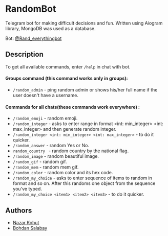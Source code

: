 # RandomBot
Telegram bot for making difficult decisions and fun. Written using Aiogram library, MongoDB was used as a database.

Bot: [@Rand_everythingbot](https://t.me/Rand_everythingbot)

## Description
To get all available commands, enter `/help` in chat with bot.
#### Groups command (this command works only in groups):
* `/random_admin`  -  ping random admin or shows his/her full name if the user doesn't have a username.

#### Commands for all chats(these commands work everywhere) :
* `/random_emoji`  -  random emoji.
* `/random_integer`  -  asks to enter range in format <int: min_integer> <int: max_integer> and then generate random integer.
* `/random_integer <int: min_integer> <int: max_integer>`  -  to do it quicker.
* `/random_answer` - random Yes or No.
* `random_country ` - random country by the national flag.
* `/random_image` - random beautiful image.
* `/random_gif`  -  random gif.
* `/random_mem` - random mem gif.
* `/random_color` - random color and its hex code.
* `/random_my_choice` - asks to enter sequence of items to random in format <item1> <item2> and so on. After this randoms one object from the sequence you've typed.
* `/random_my_choice <item1> <item2> <item3>` - to do it quicker.
## Authors
 * [Nazar Kohut](https://github.com/nazarkohut)
 * [Bohdan Salabay](https://github.com/salabay777)  
